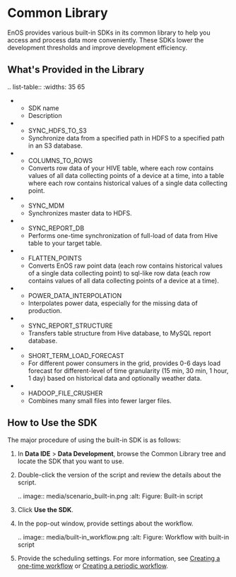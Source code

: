 # Common Library

EnOS provides various built-in SDKs in its common library to help you access and process data more conveniently. These SDKs lower the development thresholds and improve development efficiency.

## What's Provided in the Library

.. list-table::
   :widths: 35 65

   * - SDK name
     - Description
   * - SYNC_HDFS_TO_S3
     - Synchronize data from a specified path in HDFS to a specified path in an S3 database.
   * - COLUMNS_TO_ROWS
     - Converts row data of your HIVE table, where each row contains values of all data collecting points of a device at a time, into a table   where each row contains historical values of a single data collecting point.
   * - SYNC_MDM
     - Synchronizes master data to HDFS.
   * - SYNC_REPORT_DB
     - Performs one-time synchronization of full-load of data from Hive table to your target table.
   * - FLATTEN_POINTS
     - Converts EnOS raw point data (each row contains historical values of a single data collecting point) to sql-like row data (each row contains values of all data collecting points of a device at a time).
   * - POWER_DATA_INTERPOLATION
     - Interpolates power data, especially for the missing data of production.
   * - SYNC_REPORT_STRUCTURE
     - Transfers table structure from Hive database, to MySQL report database.
   * - SHORT_TERM_LOAD_FORECAST
     - For different power consumers in the grid, provides 0-6 days load forecast for different-level of time granularity (15 min, 30 min, 1 hour, 1 day) based on historical data and optionally weather data.
   * - HADOOP_FILE_CRUSHER
     - Combines many small files into fewer larger files.

## How to Use the SDK

The major procedure of using the built-in SDK is as follows:

1. In **Data IDE** > **Data Development**, browse the Common Library tree and locate the SDK that you want to use.

2. Double-click the version of the script and review the details about the script.

   .. image:: media/scenario_built-in.png
      :alt: Figure: Built-in script


3. Click **Use the SDK**.

4. In the pop-out window, provide settings about the workflow.

   .. image:: media/built-in_workflow.png
      :alt: Figure: Workflow with built-in script


5. Provide the scheduling settings. For more information, see [Creating a one-time workflow](data_ide/creating_workflow_onetime) or [Creating a periodic workflow](data_ide/creating_workflow_periodic).
